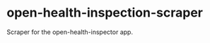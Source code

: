 open-health-inspection-scraper
==============================

Scraper for the open-health-inspector app.
